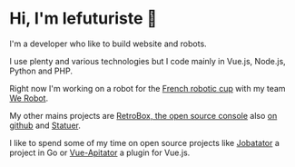 # Hi, I'm lefuturiste 👋

I'm a developer who like to build website and robots.

I use plenty and various technologies but I code mainly in Vue.js, Node.js, Python and PHP.

Right now I'm working on a robot for the [French robotic cup](https://www.coupederobotique.fr/) with my team [We Robot](https://github.com/werobot-france).

My other mains projects are [RetroBox, the open source console](https://retrobox.tech) also [on github](https://github.com/retrobox) and [Statuer](https://github.com/statuer).

I like to spend some of my time on open source projects like [Jobatator](https://github.com/jobatator/jobatator) a project in Go or [Vue-Apitator](https://github.com/lefuturiste/vue-apitator) a plugin for Vue.js.
